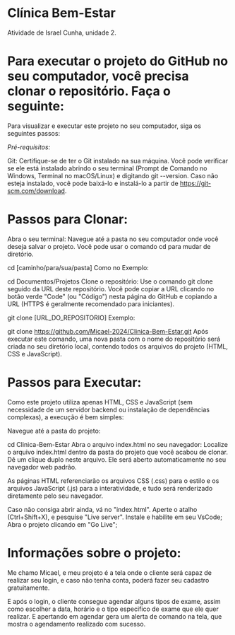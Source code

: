 # Clínica Bem-Estar
Atividade de Israel Cunha, unidade 2.

# Para executar o projeto do GitHub no seu computador, você precisa clonar o repositório. Faça o seguinte:

Para visualizar e executar este projeto no seu computador, siga os seguintes passos:

*Pré-requisitos:* 

Git: Certifique-se de ter o Git instalado na sua máquina. Você pode verificar se ele está instalado abrindo o seu terminal (Prompt de Comando no Windows, Terminal no macOS/Linux) e digitando git --version. Caso não esteja instalado, você pode baixá-lo e instalá-lo a partir de https://git-scm.com/download.

# Passos para Clonar:

Abra o seu terminal: Navegue até a pasta no seu computador onde você deseja salvar o projeto. Você pode usar o comando cd para mudar de diretório.

cd [caminho/para/sua/pasta]
Como no Exemplo:

cd Documentos/Projetos
Clone o repositório: Use o comando git clone seguido da URL deste repositório. Você pode copiar a URL clicando no botão verde "Code" (ou "Código") nesta página do GitHub e copiando a URL (HTTPS é geralmente recomendado para iniciantes).

git clone [URL_DO_REPOSITORIO]
Exemplo:

git clone https://github.com/Micael-2024/Clinica-Bem-Estar.git
Após executar este comando, uma nova pasta com o nome do repositório será criada no seu diretório local, contendo todos os arquivos do projeto (HTML, CSS e JavaScript).

# Passos para Executar:

Como este projeto utiliza apenas HTML, CSS e JavaScript (sem necessidade de um servidor backend ou instalação de dependências complexas), a execução é bem simples:

Navegue até a pasta do projeto:

cd Clinica-Bem-Estar
Abra o arquivo index.html no seu navegador: Localize o arquivo index.html dentro da pasta do projeto que você acabou de clonar. Dê um clique duplo neste arquivo. Ele será aberto automaticamente no seu navegador web padrão.

As páginas HTML referenciarão os arquivos CSS (.css) para o estilo e os arquivos JavaScript (.js) para a interatividade, e tudo será renderizado diretamente pelo seu navegador.

Caso não consiga abrir ainda, vá no "index.html". Aperte o atalho (Ctrl+Shift+X), e pesquise "Live server". Instale e habilite em seu VsCode;
Abra o projeto clicando em "Go Live";

# Informações sobre o projeto:
Me chamo Micael, e meu projeto é a tela onde o cliente será capaz de realizar seu login, e caso não tenha conta, poderá fazer seu cadastro gratuitamente.

E após o login, o cliente consegue agendar alguns tipos de exame, assim como escolher a data, horário e o tipo especifico de exame que ele quer realizar. E apertando em agendar gera um alerta de comando na tela, que mostra o agendamento realizado com sucesso.

